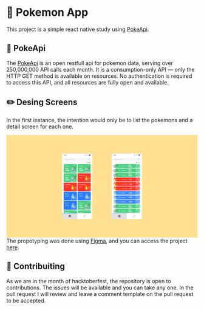 # :billed_cap: Pokemon App

This project is a simple react native study using [PokeApi](https://pokeapi.co/).

## :red_circle: PokeApi
The [PokeApi](https://pokeapi.co/) is an open restfull api for pokemon data, serving over 250,000,000 API calls each month. It is a consumption-only API — only the HTTP GET method is available on resources. No authentication is required to access this API, and all resources are fully open and available.

## :pencil2: Desing Screens

In the first instance, the intention would only be to list the pokemons and a detail screen for each one. 

<img align="left" src="https://github.com/manassesss/try-repo/blob/main/Frame1.png" width="1000">
</br>


The propotyping was done using [Figma](https://www.figma.com/), and you can access the project [here](https://www.figma.com/file/ZPDMLBhBsKrOTTS1uqazrH/Pokemon-app?node-id=0%3A1).


## :bricks: Contribuiting

As we are in the month of hacktoberfest, the repository is open to contributions. The issues will be available and you can take any one. In the pull request I will review and leave a comment template on the pull request to be accepted.
